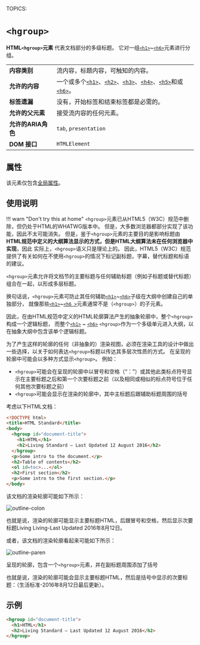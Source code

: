 TOPICS: <hgroup>

# `<hgroup>`

**HTML`<hgroup>`元素** 代表文档部分的多级标题。 它对一组[`<h1>`](/zh-hans/webfrontend/<h1>)~[`<h6>`](/zh-hans/webfrontend/<h6>)元素进行分组。

|  |  |
| :-- | :-- |
| **内容类别** | 流内容，标题内容，可触知的内容。|
| **允许的内容** | 一个或多个[`<h1>`](/zh-hans/webfrontend/<h1>)、[`<h2>`](/zh-hans/webfrontend/<h2>)、[`<h3>`](/zh-hans/webfrontend/<h3>)、[`<h4>`](/zh-hans/webfrontend/<h4>)、[`<h5>`](/zh-hans/webfrontend/<h5>)和或[`<h6>`](/zh-hans/webfrontend/<h6>)。|
| **标签遗漏** | 没有，开始标签和结束标签都是必需的。|
| **允许的父元素** | 接受流内容的任何元素。|
| **允许的ARIA角色** | `tab`, `presentation` |
| **DOM 接口** | `HTMLElement` |

## 属性

该元素仅包含[全局属性](/zh-hans/webfrontend/HTML_Global_Attributes)。

## 使用说明

!!! warn "Don't try this at home"
    `<hgroup>`元素已从HTML5（W3C）规范中删除，但仍处于HTML的WHATWG版本中。 但是，大多数浏览器都部分实现了该功能，因此不太可能消失。
    但是，鉴于`<hgroup>`元素的主要目的是影响标题由**HTML规范中定义的大纲算法显示的方式，但是HTML大纲算法未在任何浏览器中实现**，因此 实际上，`<hgroup>`语义只是理论上的。
    因此，HTML5（W3C）规范提供了有关如何在不使用`<hgroup>`的情况下标记副标题，字幕，替代标题和标语的建议。

`<hgroup>`元素允许将文档节的主要标题与任何辅助标题（例如子标题或替代标题）组合在一起，以形成多层标题。

换句话说，`<hgroup>`元素可防止其任何辅助[`<h1>`](/zh-hans/webfrontend/<h1>)~[`<h6>`](/zh-hans/webfrontend/<h6>)子级在大纲中创建自己的单独部分，
就像那些[`<h1>`](/zh-hans/webfrontend/<h1>)~[`<h6 >`](/zh-hans/webfrontend/<h6>)元素通常不是（`<hgroup>`）的子元素。

因此，在由HTML规范中定义的HTML轮廓算法产生的抽象轮廓中，整个`<hgroup>`构成一个逻辑标题，
而整个[`<h1>`](/zh-hans/webfrontend/<h1>) ~ [`<h6>`](/zh-hans/webfrontend/<h6>) `<hgroup>`作为一个多级单元进入大纲，以在抽象大纲中包含该单个逻辑标题。

为了产生这样的轮廓的任何（非抽象的）渲染视图，必须在渲染工具的设计中做出一些选择，以关于如何表达`<hgroup>`标题以传达其多层次性质的方式。
在呈现的轮廓中可能会以多种方式显示`<hgroup>`。 例如：

- `<hgroup>`可能会在呈现的轮廓中以冒号和空格（“：”）或其他此类标点符号显示在主要标题之后和第一个次要标题之前（以及相同或相似的标点符号位于任何其他次要标题之前）
- `<hgroup>`可能会显示在渲染的轮廓中，其中主标题后跟辅助标题周围的括号

考虑以下HTML文档：

```html
<!DOCTYPE html>
<title>HTML Standard</title>
<body>
  <hgroup id="document-title">
    <h1>HTML</h1>
    <h2>Living Standard — Last Updated 12 August 2016</h2>
  </hgroup>
  <p>Some intro to the document.</p>
  <h2>Table of contents</h2>
  <ol id=toc>...</ol>
  <h2>First section</h2>
  <p>Some intro to the first section.</p>
</body>
```

该文档的渲染轮廓可能如下所示：

![outline-colon](/media/webfrontend__outline-colon.png)

也就是说，渲染的轮廓可能显示主要标题HTML，后跟冒号和空格，然后显示次要标题Living Living-Last Updated 2016年8月12日。

或者，该文档的渲染轮廓看起来可能如下所示：

![outline-paren](/media/webfrontend__outline-paren.png)

呈现的轮廓，包含一个`<hgroup>`元素，并在副标题周围添加了括号

也就是说，渲染的轮廓可能会显示主要标题HTML，然后是括号中显示的次要标题：（生活标准-2016年8月12日最后更新）。

## 示例

```html
<hgroup id="document-title">
  <h1>HTML</h1>
  <h2>Living Standard — Last Updated 12 August 2016</h2>
</hgroup>
```
